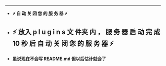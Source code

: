 ---
- **⚡️ 自 动 关 闭 您 的 服 务 器 ⚡️**
- **⚡️ 放入  p l u g i n s 文 件夹 内 ， 服 务 器 启 动 完 成 10 秒 后 自 动 关 闭 您 的 服 务 器 ⚡️**
  ---
- **虽说现在不会写 README.md 但以后估计就会了**
  
